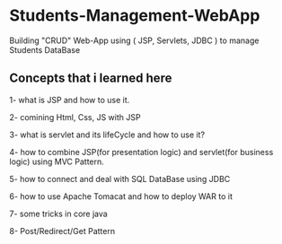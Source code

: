 # Students-Management-WebApp
Building "CRUD" Web-App using ( JSP, Servlets, JDBC ) to manage Students DataBase

Concepts that i learned here
----------------------------
1- what is JSP and how to use it.

2- comining Html, Css, JS with JSP

3- what is servlet and its lifeCycle and how to use it?

4- how to combine JSP(for presentation logic) and servlet(for business logic) using MVC Pattern.

5- how to connect and deal with SQL DataBase using JDBC

6- how to use Apache Tomacat and how to deploy WAR to it

7- some tricks in core java

8- Post/Redirect/Get Pattern
